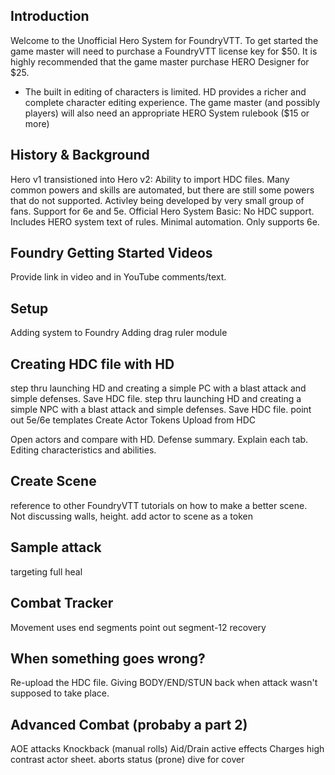 ## Introduction
Welcome to the Unofficial Hero System for FoundryVTT.
To get started the game master will need to purchase a FoundryVTT license key for $50.
It is highly recommended that the game master purchase HERO Designer for $25.
  - The built in editing of characters is limited.  HD provides a richer and complete character editing experience.
The game master (and possibly players) will also need an appropriate HERO System rulebook ($15 or more)

## History & Background
Hero v1 transistioned into Hero v2: Ability to import HDC files. Many common powers and skills are automated, but there are still some powers that do not supported.  Activley being developed by very small group of fans.  Support for 6e and 5e.
Official Hero System Basic: No HDC support.  Includes HERO system text of rules.  Minimal automation.  Only supports 6e.

## Foundry Getting Started Videos
Provide link in video and in YouTube comments/text.

## Setup
Adding system to Foundry
Adding drag ruler module

## Creating HDC file with HD
step thru launching HD and creating a simple PC with a blast attack and simple defenses. Save HDC file.
step thru launching HD and creating a simple NPC with a blast attack and simple defenses. Save HDC file.
point out 5e/6e templates
Create Actor Tokens
Upload from HDC

Open actors and compare with HD.
Defense summary.
Explain each tab.
Editing characteristics and abilities.

## Create Scene
reference to other FoundryVTT tutorials on how to make a better scene.  
Not discussing walls, height.
add actor to scene as a token

## Sample attack
targeting
full heal

## Combat Tracker
Movement uses end
segments
point out segment-12 recovery

## When something goes wrong?
Re-upload the HDC file.
Giving BODY/END/STUN back when attack wasn't supposed to take place.

## Advanced Combat (probaby a part 2)
AOE attacks
Knockback (manual rolls)
Aid/Drain active effects
Charges
high contrast actor sheet.
aborts
status (prone)
dive for cover










